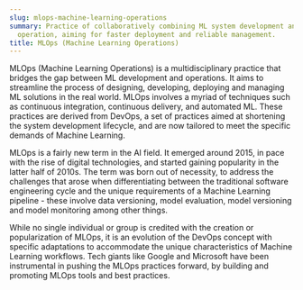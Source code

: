 ```yaml
---
slug: mlops-machine-learning-operations
summary: Practice of collaboratively combining ML system development and ML system
  operation, aiming for faster deployment and reliable management.
title: MLOps (Machine Learning Operations)
---
```


MLOps (Machine Learning Operations) is a multidisciplinary practice that bridges the gap between ML development and operations. It aims to streamline the process of designing, developing, deploying and managing ML solutions in the real world. MLOps involves a myriad of techniques such as continuous integration, continuous delivery, and automated ML. These practices are derived from DevOps, a set of practices aimed at shortening the system development lifecycle, and are now tailored to meet the specific demands of Machine Learning.

MLOps is a fairly new term in the AI field. It emerged around 2015, in pace with the rise of digital technologies, and started gaining popularity in the latter half of 2010s. The term was born out of necessity, to address the challenges that arose when differentiating between the traditional software engineering cycle and the unique requirements of a Machine Learning pipeline - these involve data versioning, model evaluation, model versioning and model monitoring among other things.

While no single individual or group is credited with the creation or popularization of MLOps, it is an evolution of the DevOps concept with specific adaptations to accommodate the unique characteristics of Machine Learning workflows. Tech giants like Google and Microsoft have been instrumental in pushing the MLOps practices forward, by building and promoting MLOps tools and best practices.